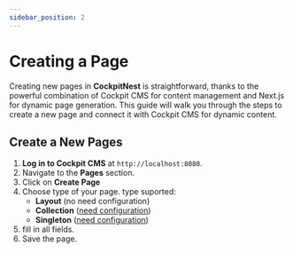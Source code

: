 ```yaml
---
sidebar_position: 2
---
```



# Creating a Page

Creating new pages in **CockpitNest** is straightforward, thanks to the powerful combination of Cockpit CMS for content management and Next.js for dynamic page generation. This guide will walk you through the steps to create a new page and connect it with Cockpit CMS for dynamic content.

## Create a New Pages

1.  **Log in to Cockpit CMS** at `http://localhost:8080`.
2.  Navigate to the **Pages** section.
3.  Click on **Create Page**
4.  Choose type of your page. type suported:
    -   **Layout** (no need configuration)
    -   **Collection** ([need configuration](https://dock-cockpitnest.vercel.app/docs/frontend/pages-type/collection-type))
    -   **Singleton** ([need configuration](https://dock-cockpitnest.vercel.app/docs/frontend/pages-type/singleton-type))
5.  fill in all fields.
6.  Save the page.
